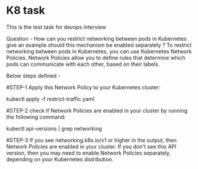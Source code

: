 # K8 task

This is the test task for devops interview

Question -
How can you restrict networking between pods in Kubernetes give an example should this mechanism be enabled separately ?
To restrict networking between pods in Kubernetes, you can use Kubernetes Network Policies. Network Policies allow you to define rules that determine which pods can communicate with each other, based on their labels.

Below steps defined - 

#STEP-1
Apply this Network Policy to your Kubernetes cluster:

kubectl apply -f restrict-traffic.yaml

#STEP-2
check if Network Policies are enabled in your cluster by running the following command:

kubectl api-versions | grep networking


#STEP-3
If you see networking.k8s.io/v1 or higher in the output, then Network Policies are enabled in your cluster. If you don't see this API version, then you may need to enable Network Policies separately, depending on your Kubernetes distribution.
